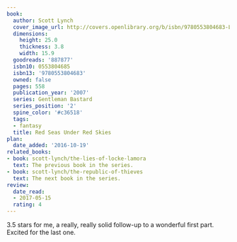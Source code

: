 ```yaml
---
book:
  author: Scott Lynch
  cover_image_url: http://covers.openlibrary.org/b/isbn/9780553804683-L.jpg
  dimensions:
    height: 25.0
    thickness: 3.8
    width: 15.9
  goodreads: '887877'
  isbn10: 0553804685
  isbn13: '9780553804683'
  owned: false
  pages: 558
  publication_year: '2007'
  series: Gentleman Bastard
  series_position: '2'
  spine_color: '#c36518'
  tags:
  - fantasy
  title: Red Seas Under Red Skies
plan:
  date_added: '2016-10-19'
related_books:
- book: scott-lynch/the-lies-of-locke-lamora
  text: The previous book in the series.
- book: scott-lynch/the-republic-of-thieves
  text: The next book in the series.
review:
  date_read:
  - 2017-05-15
  rating: 4
---
```


3.5 stars for me, a really, really solid follow-up to a wonderful first part. Excited for the last one.
